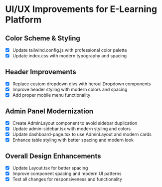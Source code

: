 # UI/UX Improvements for E-Learning Platform

## Color Scheme & Styling
- [x] Update tailwind.config.js with professional color palette
- [x] Update index.css with modern typography and spacing

## Header Improvements
- [x] Replace custom dropdown divs with heroui Dropdown components
- [x] Improve header styling with modern colors and spacing
- [x] Add proper mobile menu functionality

## Admin Panel Modernization
- [x] Create AdminLayout component to avoid sidebar duplication
- [x] Update admin-sidebar.tsx with modern styling and colors
- [x] Update dashboard-page.tsx to use AdminLayout and modern cards
- [x] Enhance table styling with better spacing and modern look

## Overall Design Enhancements
- [x] Update Layout.tsx for better spacing
- [x] Improve component spacing and modern UI patterns
- [x] Test all changes for responsiveness and functionality
